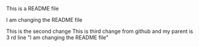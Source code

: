 This is a README file

I am changing the README file



This is the second change
This is third change from github and my parent is 3 rd line "I am changing the README file"

